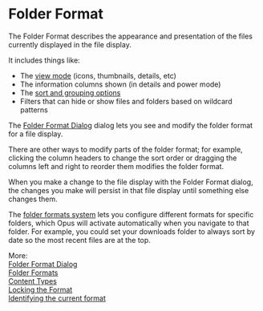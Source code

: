 # Folder Format

The Folder Format describes the appearance and presentation of the files currently displayed in the file display.

It includes things like:

- The [view mode](the_lister/view_modes.md) (icons, thumbnails, details, etc)
- The information columns shown (in details and power mode)
- The [sort and grouping options](sorting_and_grouping/RAEDME.md)
- Filters that can hide or show files and folders based on wildcard patterns

The [Folder Format Dialog](/Manual/basic_concepts/folder_options/folder_options_dialog/RAEDME.md) dialog lets you see and modify the folder format for a file display.

There are other ways to modify parts of the folder format; for example, clicking the column headers to change the sort order or dragging the columns left and right to reorder them modifies the folder format.

When you make a change to the file display with the Folder Format dialog, the changes you make will persist in that file display until something else changes them.

The [folder formats system](/Manual/basic_concepts/folder_options/folder_formats.md) lets you configure different formats for specific folders, which Opus will activate automatically when you navigate to that folder. For example, you could set your downloads folder to always sort by date so the most recent files are at the top.

More:  
[Folder Format Dialog](/Manual/basic_concepts/folder_options/folder_options_dialog/RAEDME.md)  
[Folder Formats](/Manual/basic_concepts/folder_options/folder_formats.md)  
[Content Types](/Manual/basic_concepts/folder_options/content_types.md)  
[Locking the Format](/Manual/basic_concepts/folder_options/locking_the_format.md)  
[Identifying the current format](/Manual/basic_concepts/folder_options/identifying_the_current_format.md)  
